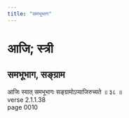 ```yaml
---
title: "समभूभाग"
---
```


# आजि; स्त्री
## समभूभाग, सङ्ग्राम
आजिः स्यात् समभूभागः सङ्ग्रामोऽप्याजिरुच्यते ॥ ३८ ॥<br />verse 2.1.1.38<br />page 0010

